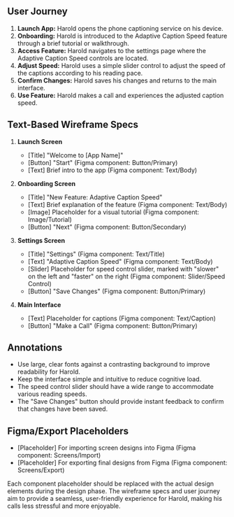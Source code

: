 ## User Journey

1. **Launch App:** Harold opens the phone captioning service on his device.
2. **Onboarding:** Harold is introduced to the Adaptive Caption Speed feature through a brief tutorial or walkthrough.
3. **Access Feature:** Harold navigates to the settings page where the Adaptive Caption Speed controls are located.
4. **Adjust Speed:** Harold uses a simple slider control to adjust the speed of the captions according to his reading pace.
5. **Confirm Changes:** Harold saves his changes and returns to the main interface.
6. **Use Feature:** Harold makes a call and experiences the adjusted caption speed.

## Text-Based Wireframe Specs

1. **Launch Screen**
   - [Title] "Welcome to [App Name]"
   - [Button] "Start" (Figma component: Button/Primary)
   - [Text] Brief intro to the app (Figma component: Text/Body)

2. **Onboarding Screen**
   - [Title] "New Feature: Adaptive Caption Speed"
   - [Text] Brief explanation of the feature (Figma component: Text/Body)
   - [Image] Placeholder for a visual tutorial (Figma component: Image/Tutorial)
   - [Button] "Next" (Figma component: Button/Secondary)

3. **Settings Screen**
   - [Title] "Settings" (Figma component: Text/Title)
   - [Text] "Adaptive Caption Speed" (Figma component: Text/Body)
   - [Slider] Placeholder for speed control slider, marked with "slower" on the left and "faster" on the right (Figma component: Slider/Speed Control)
   - [Button] "Save Changes" (Figma component: Button/Primary)

4. **Main Interface**
   - [Text] Placeholder for captions (Figma component: Text/Caption)
   - [Button] "Make a Call" (Figma component: Button/Primary)

## Annotations

- Use large, clear fonts against a contrasting background to improve readability for Harold.
- Keep the interface simple and intuitive to reduce cognitive load.
- The speed control slider should have a wide range to accommodate various reading speeds.
- The "Save Changes" button should provide instant feedback to confirm that changes have been saved.

## Figma/Export Placeholders

- [Placeholder] For importing screen designs into Figma (Figma component: Screens/Import)
- [Placeholder] For exporting final designs from Figma (Figma component: Screens/Export)

Each component placeholder should be replaced with the actual design elements during the design phase. The wireframe specs and user journey aim to provide a seamless, user-friendly experience for Harold, making his calls less stressful and more enjoyable.